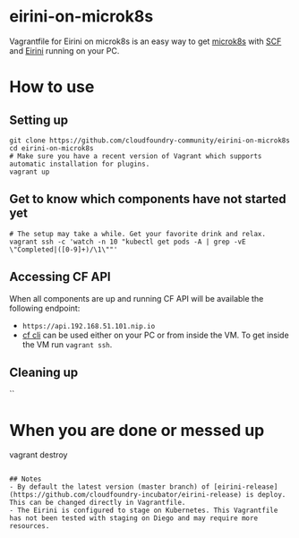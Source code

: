# eirini-on-microk8s
Vagrantfile for Eirini on microk8s is an easy way to get [microk8s](https://microk8s.io) with [SCF](https://github.com/SUSE/scf) and [Eirini](https://github.com/cloudfoundry-incubator/eirini-release) running on your PC.

# How to use
## Setting up
```
git clone https://github.com/cloudfoundry-community/eirini-on-microk8s
cd eirini-on-microk8s
# Make sure you have a recent version of Vagrant which supports automatic installation for plugins.
vagrant up
```

## Get to know which components have not started yet
```
# The setup may take a while. Get your favorite drink and relax.
vagrant ssh -c 'watch -n 10 "kubectl get pods -A | grep -vE \"Completed|([0-9]+)/\1\""'
```

## Accessing CF API
When all components are up and running CF API will be available the following endpoint:
- `https://api.192.168.51.101.nip.io`
- [cf cli](https://github.com/cloudfoundry/cli) can be used either on your PC or from inside the VM. To get inside the VM run `vagrant ssh`.

## Cleaning up
``
# When you are done or messed up
vagrant destroy
```

## Notes
- By default the latest version (master branch) of [eirini-release](https://github.com/cloudfoundry-incubator/eirini-release) is deploy. This can be changed directly in Vagrantfile.
- The Eirini is configured to stage on Kubernetes. This Vagrantfile has not been tested with staging on Diego and may require more resources.
